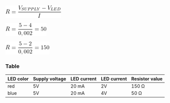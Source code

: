 

![alt text](Images/Pic3.png)

![alt text](Images/Pic2.png)

![alt text](Images/Pic1.png)

### Table
LED color | Supply voltage | LED current | LED current | Resistor value
------------ | -------------| -------------| -------------| ------------- |
red | 5V | 20 mA | 2V | 150 Ω | 
blue | 5V | 20 mA | 4V | 50 Ω | 






